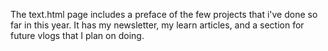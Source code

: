 The text.html page includes a preface of the few projects that i've done so far in this year. It has my newsletter, my learn articles, and a section for future vlogs that I plan on doing.
